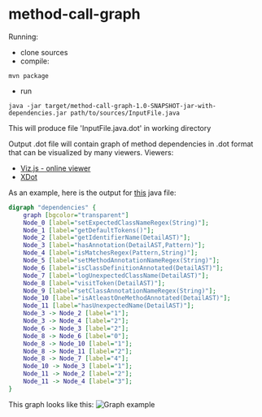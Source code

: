 # method-call-graph

Running:
- clone sources
- compile:
```
mvn package
```
- run
```
java -jar target/method-call-graph-1.0-SNAPSHOT-jar-with-dependencies.jar path/to/sources/InputFile.java
```
This will produce file 'InputFile.java.dot' in working directory

Output .dot file will contain graph of method dependencies in .dot format that can be visualized by many viewers.
Viewers:
* [Viz.js - online viewer](http://mdaines.github.io/viz.js/)
* [XDot](https://github.com/jrfonseca/xdot.py)

As an example, here is the output for [this](https://github.com/sevntu-checkstyle/sevntu.checkstyle/blob/master/sevntu-checks/src/main/java/com/github/sevntu/checkstyle/checks/coding/NameConventionForJunit4TestClassesCheck.java) java file:
```dot
digraph "dependencies" {
	graph [bgcolor="transparent"]
	Node_0 [label="setExpectedClassNameRegex(String)"];
	Node_1 [label="getDefaultTokens()"];
	Node_2 [label="getIdentifierName(DetailAST)"];
	Node_3 [label="hasAnnotation(DetailAST,Pattern)"];
	Node_4 [label="isMatchesRegex(Pattern,String)"];
	Node_5 [label="setMethodAnnotationNameRegex(String)"];
	Node_6 [label="isClassDefinitionAnnotated(DetailAST)"];
	Node_7 [label="logUnexpectedClassName(DetailAST)"];
	Node_8 [label="visitToken(DetailAST)"];
	Node_9 [label="setClassAnnotationNameRegex(String)"];
	Node_10 [label="isAtleastOneMethodAnnotated(DetailAST)"];
	Node_11 [label="hasUnexpectedName(DetailAST)"];
	Node_3 -> Node_2 [label="1"];
	Node_3 -> Node_4 [label="2"];
	Node_6 -> Node_3 [label="2"];
	Node_8 -> Node_6 [label="0"];
	Node_8 -> Node_10 [label="1"];
	Node_8 -> Node_11 [label="2"];
	Node_8 -> Node_7 [label="4"];
	Node_10 -> Node_3 [label="1"];
	Node_11 -> Node_2 [label="2"];
	Node_11 -> Node_4 [label="3"];
}
```
 This graph looks like this:
 ![Graph example](http://pirat9600q.github.io/graph.png)
 
